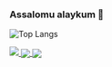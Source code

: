 ### Assalomu alaykum 👋
![Top Langs](https://github-readme-stats.vercel.app/api/top-langs/?username=shoyimobloqulov&layout=compact&bg_color=40,3F4A55,BFCAD6&title_color=fff&text_color=fff&show_icons=true)
<a href="https://github.com/ShoyimObloqulov">
    <p>
        <img src="https://github-profile-summary-cards.vercel.app/api/cards/profile-details?username=ShoyimObloqulov&theme=2077">
        <img align="center" src="https://github-profile-summary-cards.vercel.app/api/cards/stats?username=ShoyimObloqulov&theme=2077">
        <img align="center" src="https://github-profile-summary-cards.vercel.app/api/cards/productive-time?username=ShoyimObloqulov&theme=2077&utcOffset=5"><br>
    </p>
</a>


